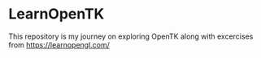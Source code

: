 # LearnOpenTK
This repository is my journey on exploring OpenTK along with excercises from https://learnopengl.com/